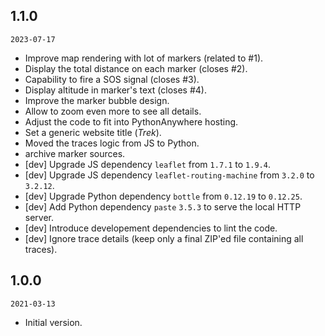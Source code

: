 ## 1.1.0

`2023-07-17`

- Improve map rendering with lot of markers (related to #1).
- Display the total distance on each marker (closes #2).
- Capability to fire a SOS signal (closes #3).
- Display altitude in marker's text (closes #4).
- Improve the marker bubble design.
- Allow to zoom even more to see all details.
- Adjust the code to fit into PythonAnywhere hosting.
- Set a generic website title (*Trek*).
- Moved the traces logic from JS to Python.
- archive marker sources.
- [dev] Upgrade JS dependency `leaflet` from `1.7.1` to `1.9.4`.
- [dev] Upgrade JS dependency `leaflet-routing-machine` from `3.2.0` to `3.2.12`.
- [dev] Upgrade Python dependency `bottle` from `0.12.19` to `0.12.25`.
- [dev] Add Python dependency `paste` `3.5.3` to serve the local HTTP server.
- [dev] Introduce developement dependencies to lint the code.
- [dev] Ignore trace details (keep only a final ZIP'ed file containing all traces).

## 1.0.0

`2021-03-13`

- Initial version.
